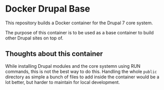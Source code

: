 # Docker Drupal Base

This repository builds a Docker container for the Drupal 7 core system.

The purpose of this container is to be used as a base container to build other Drupal sites on top of.

## Thoughts about this container

While installing Drupal modules and the core systemn using RUN commands, this is not the best way to do this. Handling the whole `public` directory as simple a bunch of files to add inside the container would be a lot better, but harder to maintain for local development. 
